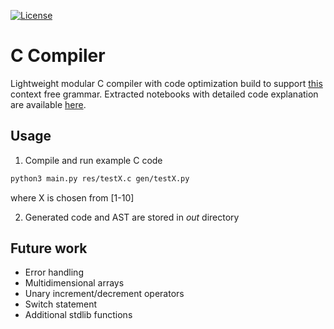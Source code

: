 [![License](https://img.shields.io/badge/License-Apache%202.0-blue.svg)](https://opensource.org/licenses/Apache-2.0)

# C Compiler

Lightweight modular C compiler with code optimization build to support [this](https://github.com/jelic98/c_compiler/blob/master/grammar.txt) context free grammar. Extracted notebooks with detailed code explanation are available [here](https://github.com/jelic98/raf_pp_materials).

## Usage

1. Compile and run example C code
```bash
python3 main.py res/testX.c gen/testX.py
```
where X is chosen from [1-10]

2. Generated code and AST are stored in _out_ directory

## Future work

* Error handling
* Multidimensional arrays
* Unary increment/decrement operators
* Switch statement
* Additional stdlib functions
